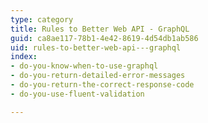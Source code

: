 ```yaml
---
type: category
title: Rules to Better Web API - GraphQL
guid: ca8ae117-78b1-4e42-8619-4d54db1ab586
uid: rules-to-better-web-api---graphql
index:
- do-you-know-when-to-use-graphql
- do-you-return-detailed-error-messages
- do-you-return-the-correct-response-code
- do-you-use-fluent-validation

---
```



